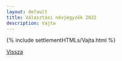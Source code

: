 ```yaml
---
layout: default
title: Választási névjegyzék 2022
description: Vajta
---
```


{% include settlementHTMLs/Vajta.html %}

[Vissza](../)